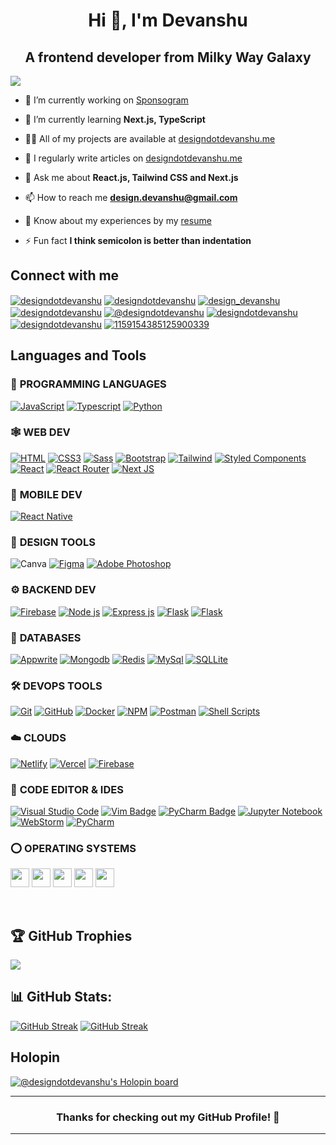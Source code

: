 <h1 align="center">Hi 👋, I'm Devanshu</h1>
<h2 align="center">A frontend developer from Milky Way Galaxy</h2>

[![](https://visitcount.itsvg.in/api?id=designdotdevanshu&icon=3&color=1)](https://visitcount.itsvg.in)

- 🔭 I’m currently working on [Sponsogram](https://sponsogram.vercel.app/)

- 🌱 I’m currently learning **Next.js, TypeScript**

- 👨‍💻 All of my projects are available at [designdotdevanshu.me](https://designdotdevanshu.me/)

- 📝 I regularly write articles on [designdotdevanshu.me](https://designdotdevanshu.me/)

- 💬 Ask me about **React.js, Tailwind CSS and Next.js**

- 📫 How to reach me **design.devanshu@gmail.com**

- 📄 Know about my experiences by my [resume](https://flowcv.com/resume/9hkvw5a89c)

- ⚡ Fun fact **I think semicolon is better than indentation**

<h2 align="left">Connect with me</h2>
<p align="left">
  <a href="https://linkedin.com/in/designdotdevanshu" target="blank"><img align="center" src="https://img.shields.io/badge/LinkedIn-0A66C2.svg?style=for-the-badge&logo=LinkedIn&logoColor=white" alt="designdotdevanshu" /></a>
  <a href="https://instagram.com/designdotdevanshu" target="blank"><img align="center" src="https://img.shields.io/badge/Instagram-E4405F.svg?style=for-the-badge&logo=Instagram&logoColor=white" alt="designdotdevanshu" /></a>
  <a href="https://x.com/design_devanshu" target="blank"><img align="center" src="https://img.shields.io/badge/Twitter-1D9BF0.svg?style=for-the-badge&logo=Twitter&logoColor=white" alt="design_devanshu" /></a>
  <a href="https://www.leetcode.com/designdotdevanshu" target="blank"><img align="center" src="https://img.shields.io/badge/LeetCode-FFA116.svg?style=for-the-badge&logo=LeetCode&logoColor=white" alt="designdotdevanshu" /></a>
  <a href="https://medium.com/@designdotdevanshu" target="blank"><img align="center" src="https://img.shields.io/badge/Medium-000000.svg?style=for-the-badge&logo=Medium&logoColor=white" alt="@designdotdevanshu" /></a>
  <a href="https://dev.to/designdotdevanshu" target="blank"><img align="center" src="https://img.shields.io/badge/dev.to-0A0A0A.svg?style=for-the-badge&logo=devdotto&logoColor=white" alt="designdotdevanshu" /></a>
  <a href="https://codesandbox.com/designdotdevanshu" target="blank"><img align="center" src="https://img.shields.io/badge/CodePen-000000.svg?style=for-the-badge&logo=CodePen&logoColor=white" alt="designdotdevanshu" /></a>
  <a href="https://discord.gg/1159154385125900339" target="blank"><img align="center" src="https://img.shields.io/badge/Discord-5865F2.svg?style=for-the-badge&logo=Discord&logoColor=white" alt="1159154385125900339" /></a>
</p>

## Languages and Tools

### 🎯 **PROGRAMMING LANGUAGES**

[![JavaScript](https://img.shields.io/badge/JavaScript-F7DF1E?style=for-the-badge&logo=javascript&logoColor=black "JavaScript")][repo]
[![Typescript](https://img.shields.io/badge/TypeScript-007ACC?style=for-the-badge&logo=typescript&logoColor=white "Typescript")][repo]
[![Python](https://img.shields.io/badge/python-3670A0?style=for-the-badge&logo=python&logoColor=ffdd54 "Python")][repo]

### 🕸️ **WEB DEV**

[![HTML](https://img.shields.io/badge/HTML5-E34F26?style=for-the-badge&logo=html5&logoColor=white "HTML")][repo]
[![CSS3](https://img.shields.io/badge/CSS3-1572B6?style=for-the-badge&logo=css3&logoColor=white "CSS")][repo]
[![Sass](https://img.shields.io/badge/Sass-CC6699?style=for-the-badge&logo=sass&logoColor=white "SASS")][repo]
[![Bootstrap](https://img.shields.io/badge/Bootstrap-563D7C?style=for-the-badge&logo=bootstrap&logoColor=white "Bootstrap")][repo]
[![Tailwind](https://img.shields.io/badge/Tailwind_CSS-38B2AC?style=for-the-badge&logo=tailwind-css&logoColor=white "Tailwind")][repo]
[![Styled Components](https://img.shields.io/badge/styled--components-DB7093?style=for-the-badge&logo=styled-components&logoColor=white "Styled-Components")][repo]
[![React](https://img.shields.io/badge/React-20232A?style=for-the-badge&logo=react&logoColor=61DAFB "React")][repo]
[![React Router](https://img.shields.io/badge/React_Router-CA4245?style=for-the-badge&logo=react-router&logoColor=white "React Router")][repo]
[![Next JS](https://img.shields.io/badge/Next-black?style=for-the-badge&logo=next.js&logoColor=white "Next.js")][repo]

### 📱 **MOBILE DEV**

[![React Native](https://img.shields.io/badge/React_Native-20232A?style=for-the-badge&logo=react&logoColor=61DAFB "React Native")][repo]

### 🍧 **DESIGN TOOLS**

![Canva](https://img.shields.io/badge/Canva-%2300C4CC.svg?style=for-the-badge&logo=Canva&logoColor=white)
[![Figma](https://img.shields.io/badge/figma-%23F24E1E.svg?style=for-the-badge&logo=figma&logoColor=white "Figma")][repo]
[![Adobe Photoshop](https://img.shields.io/badge/adobe%20photoshop-%2331A8FF.svg?style=for-the-badge&logo=adobe%20photoshop&logoColor=white)][repo]

### ⚙️ **BACKEND DEV**

[![Firebase](https://img.shields.io/badge/firebase-%23039BE5.svg?style=for-the-badge&logo=firebase "Firebase")][repo]
[![Node js](https://img.shields.io/badge/Node.js-43853D?style=for-the-badge&logo=node.js&logoColor=white "Nodejs")][repo]
[![Express js](https://img.shields.io/badge/Express.js-404D59?style=for-the-badge "Express js")][repo]
[![Flask](https://img.shields.io/badge/Flask-000000?style=for-the-badge&logo=flask&logoColor=white)][repo]
[![Flask](https://img.shields.io/badge/Django-092E20.svg?style=for-the-badge&logo=Django&logoColor=white)][repo]

### 📅 **DATABASES**

[![Appwrite](https://img.shields.io/badge/Appwrite-FD366E.svg?style=for-the-badge&logo=Appwrite&logoColor=white "Appwrite")][repo]
[![Mongodb](https://img.shields.io/badge/MongoDB-4EA94B?style=for-the-badge&logo=mongodb&logoColor=white "Mongodb")][repo]
[![Redis](https://img.shields.io/badge/redis-%23DD0031.svg?style=for-the-badge&logo=redis&logoColor=white "Redis")][repo]
[![MySql](https://img.shields.io/badge/MySQL-00000F?style=for-the-badge&logo=mysql&logoColor=white "MySql")][repo]
[![SQLLite](https://img.shields.io/badge/SQLite-07405E?style=for-the-badge&logo=sqlite&logoColor=white "SQLLite")][repo]

### 🛠️ **DEVOPS TOOLS**

[![Git](https://img.shields.io/badge/git-%23F05033.svg?style=for-the-badge&logo=git&logoColor=white "Git")][repo]
[![GitHub](https://img.shields.io/badge/github-%23121011.svg?style=for-the-badge&logo=github&logoColor=white "GitHub")][repo]
[![Docker](https://img.shields.io/badge/docker-%230db7ed.svg?style=for-the-badge&logo=docker&logoColor=white)][repo]
[![NPM](https://img.shields.io/badge/NPM-%23000000.svg?style=for-the-badge&logo=npm&logoColor=white "Npm")][repo]
[![Postman](https://img.shields.io/badge/Postman-FF6C37?style=for-the-badge&logo=postman&logoColor=white "Postman")][repo]
[![Shell Scripts](https://img.shields.io/badge/Shell_Script-121011?style=for-the-badge&logo=gnu-bash&logoColor=white)][repo]

### ☁️ **CLOUDS**

[![Netlify](https://img.shields.io/badge/Netlify-00C7B7.svg?style=for-the-badge&logo=Netlify&logoColor=white "Netlify")][repo]
[![Vercel](https://img.shields.io/badge/vercel-%23000000.svg?style=for-the-badge&logo=vercel&logoColor=white "Vercel")][repo]
[![Firebase](https://img.shields.io/badge/firebase-%23039BE5.svg?style=for-the-badge&logo=firebase "Firebase")][repo]

### 📄 **CODE EDITOR & IDES**

[![Visual Studio Code](https://img.shields.io/badge/Visual%20Studio%20Code-007ACC.svg?style=for-the-badge&logo=Visual-Studio-Code&logoColor=white "Visual Studio Code")][repo]
[![Vim Badge](https://img.shields.io/badge/Vim-019733?logo=vim&logoColor=fff&style=for-the-badge)][repo]
[![PyCharm Badge](https://img.shields.io/badge/Neovim-57A143.svg?style=for-the-badge&logo=Neovim&logoColor=white)][repo]
[![Jupyter Notebook](https://img.shields.io/badge/jupyter-%23FA0F00.svg?style=for-the-badge&logo=jupyter&logoColor=white)][repo]
[![WebStorm](https://img.shields.io/badge/WebStorm-000000.svg?style=for-the-badge&logo=WebStorm&logoColor=white)][repo]
[![PyCharm](https://img.shields.io/badge/PyCharm-000000.svg?style=for-the-badge&logo=PyCharm&logoColor=white)][repo]

### ⭕ **OPERATING SYSTEMS**

<a href="https://www.android.com/" target="_blank"><img height="30" src="https://img.shields.io/badge/Android-34A853.svg?style=for-the-badge&logo=Android&logoColor=white"></a>
<a href="https://www.microsoft.com/en-us/windows" target="_blank"><img height="30" src="https://img.shields.io/badge/Windows-0078D4?logo=windows&logoColor=fff&style=for-the-badge"></a>
<a href="https://ubuntu.com/" target="_blank"><img height="30" src="https://img.shields.io/badge/Ubuntu-E95420?logo=ubuntu&logoColor=fff&style=for-the-badge"></a>
<a href="https://fedoraproject.org/" target="_blank"><img height="30" src="https://img.shields.io/badge/Fedora-51A2DA.svg?style=for-the-badge&logo=Fedora&logoColor=white"></a>
<a href="https://linux.org/" target="_blank"><img height="30" src="https://img.shields.io/badge/Linux-FCC624?logo=linux&logoColor=000&style=for-the-badge"></a>

<!-- ### ☃️ **MY LEARNING RESOURCES**

[![Stack Overflow](https://img.shields.io/badge/-Stackoverflow-FE7A16?style=for-the-badge&logo=stack-overflow&logoColor=white)][sof]
[![Medium](https://img.shields.io/badge/Medium-12100E?style=for-the-badge&logo=medium&logoColor=white)][medium]
[![MDN Web Docs](https://img.shields.io/badge/MDN_Web_Docs-black?style=for-the-badge&logo=mdnwebdocs&logoColor=white)][mdn]
[![YouTube](https://img.shields.io/badge/YouTube-FF0000?style=for-the-badge&logo=youtube&logoColor=white)][youtube]
[![DigitalOcean](https://img.shields.io/badge/DO_Community-%230167ff.svg?style=for-the-badge&logo=digitalOcean&logoColor=white)][doc]
[![FreeCodeCamp](https://img.shields.io/badge/Freecodecamp-%23123.svg?&style=for-the-badge&logo=freecodecamp&logoColor=green)][fcc]
[![GeeksForGeeks](https://img.shields.io/badge/GeeksforGeeks-gray?style=for-the-badge&logo=geeksforgeeks&logoColor=35914c)][gog]
[![Udemy](https://img.shields.io/badge/Udemy-A435F0?style=for-the-badge&logo=Udemy&logoColor=white)][udemy]
[![Quora](https://img.shields.io/badge/Quora-%23B92B27.svg?style=for-the-badge&logo=Quora&logoColor=white)][quora]
[![Google](https://img.shields.io/badge/google-4285F4?style=for-the-badge&logo=google&logoColor=white)][google]
[![](https://img.shields.io/badge/GitHub-100000?style=for-the-badge&logo=github&logoColor=white)][github] -->

[medium]: https://medium.com/
[github]: https://github.com/
[google]: https://www.google.com
[mdn]: https://developer.mozilla.org/en-US/
[wiki]: https://en.wikipedia.org/wiki/Main_Page
[quora]: https://www.quora.com/
[doc]: https://www.digitalocean.com/community
[udemy]: https://www.udemy.com/
[gog]: https://www.geeksforgeeks.org/
[fcc]: https://www.freecodecamp.org/
[sof]: https://stackoverflow.com/
[youtube]: https://www.youtube.com/
[repo]: https://github.com/designdotdevanshu?tab=repositories
[leetcode]: https://leetcode.com/designdotdevanshu/

<br>

<!-- ## LeetCode Stats

[![designdotdevanshu's LeetCode stats](https://leetcard.jacoblin.cool/designdotdevanshu?ext=heatmap)][leetcode]

[![designdotdevanshu's LeetCode stats](https://leetcode-stats-six.vercel.app/api?username=designdotdevanshu&theme=dark)][leetcode]

<br> -->

## 🏆 GitHub Trophies

![](https://github-profile-trophy.vercel.app/?username=designdotdevanshu&theme=radical&no-frame=false&no-bg=true&margin-w=4)

## 📊 GitHub Stats:

[![GitHub Streak](https://streak-stats.demolab.com?user=designdotdevanshu&theme=dracula)](https://streak-stats.demolab.com?user=designdotdevanshu&theme=dracula)
[![GitHub Streak](https://streak-stats.demolab.com?user=designdotdevanshu&theme=dracula&mode=weekly&hide_total_contributions=true)](https://streak-stats.demolab.com?user=designdotdevanshu&theme=dracula&mode=weekly&hide_total_contributions=true)

<!-- ![](https://github-readme-stats.vercel.app/api/top-langs/?username=designdotdevanshu&theme=radical&hide_border=false&include_all_commits=false&count_private=false&layout=compact) -->

<!--  ### 🔝 Top Contributed Repo

![](https://github-contributor-stats.vercel.app/api?username=designdotdevanshu&limit=5&theme=radical&combine_all_yearly_contributions=true) -->

## Holopin

[![@designdotdevanshu's Holopin board](https://holopin.me/designdotdevanshu)](https://www.holopin.io/@designdotdevanshu#badges)

<!-- ## Some Tech Memes for you

<img src='https://randommeme-five.vercel.app/' style="height: 400px;"/> -->

<hr>
<h3 align="center">
Thanks for checking out my GitHub Profile! 🙏
</h3>
<hr>

